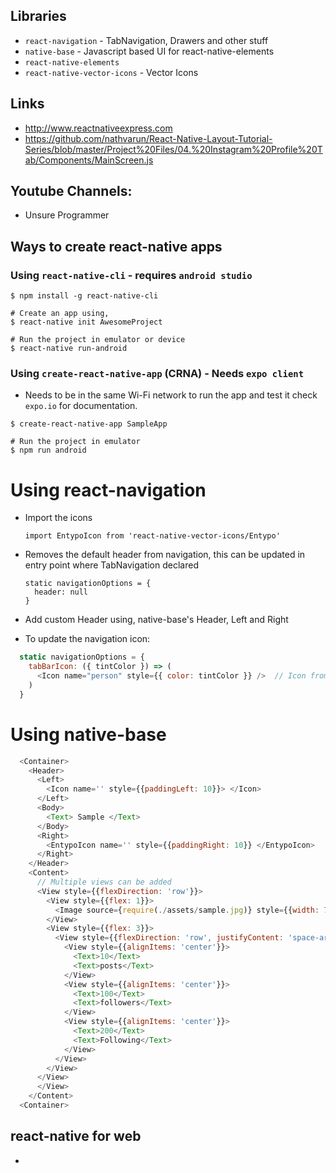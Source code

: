 ## Libraries

- `react-navigation` - TabNavigation, Drawers and other stuff
- `native-base` - Javascript based UI for react-native-elements
- `react-native-elements`
- `react-native-vector-icons` - Vector Icons

## Links

- http://www.reactnativeexpress.com
- https://github.com/nathvarun/React-Native-Layout-Tutorial-Series/blob/master/Project%20Files/04.%20Instagram%20Profile%20Tab/Components/MainScreen.js

## Youtube Channels:

- Unsure Programmer

## Ways to create react-native apps

### Using `react-native-cli` - requires `android studio`

```
$ npm install -g react-native-cli

# Create an app using,
$ react-native init AwesomeProject

# Run the project in emulator or device
$ react-native run-android
```

### Using `create-react-native-app` (CRNA) - Needs `expo client`

- Needs to be in the same Wi-Fi network to run the app and test it
  check `expo.io` for documentation.

```
$ create-react-native-app SampleApp

# Run the project in emulator
$ npm run android
```

# Using react-navigation

- Import the icons
  ```
  import EntypoIcon from 'react-native-vector-icons/Entypo'
  ```

- Removes the default header from navigation, this can be updated in entry point where TabNavigation declared
  ```
  static navigationOptions = {
    header: null
  }
  ```

- Add custom Header using, native-base's Header, Left and Right

- To update the navigation icon:

```javascript
  static navigationOptions = {
    tabBarIcon: ({ tintColor }) => (
      <Icon name="person" style={{ color: tintColor }} />  // Icon from native-base
    )
  }
```

# Using native-base

```javascript
  <Container>
    <Header>
      <Left>
        <Icon name='' style={{paddingLeft: 10}}> </Icon>
      </Left>
      <Body>
        <Text> Sample </Text>
      </Body>
      <Right>
        <EntypoIcon name='' style={{paddingRight: 10}} </EntypoIcon>
      </Right>
    </Header>
    <Content>
      // Multiple views can be added
      <View style={{flexDirection: 'row'}}>
        <View style={{flex: 1}}>
          <Image source={require(./assets/sample.jpg)} style={{width: 75, height: 75, borderRadius: 37.5}}/>
        </View>
        <View style={{flex: 3}}>
          <View style={{flexDirection: 'row', justifyContent: 'space-around'}}>
            <View style={{alignItems: 'center'}}>
              <Text>10</Text>
              <Text>posts</Text>
            </View>
            <View style={{alignItems: 'center'}}>
              <Text>100</Text>
              <Text>followers</Text>
            </View>
            <View style={{alignItems: 'center'}}>
              <Text>200</Text>
              <Text>Following</Text>
            </View>
          </View>
        </View>
      </View>
      </View>
    </Content>
  <Container>
```

## react-native for web

-
